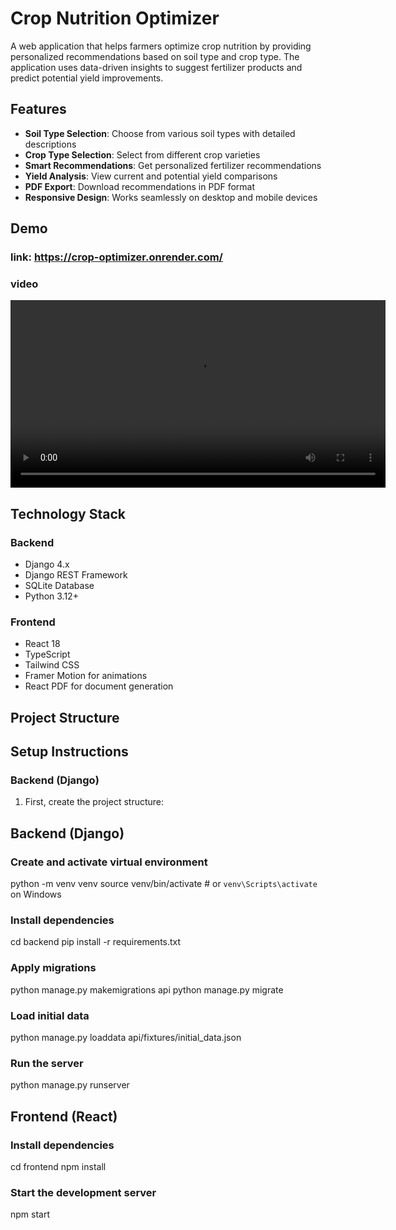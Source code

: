 # Crop Nutrition Optimizer

A web application that helps farmers optimize crop nutrition by providing personalized recommendations based on soil type and crop type. The application uses data-driven insights to suggest fertilizer products and predict potential yield improvements.

## Features

- **Soil Type Selection**: Choose from various soil types with detailed descriptions
- **Crop Type Selection**: Select from different crop varieties
- **Smart Recommendations**: Get personalized fertilizer recommendations
- **Yield Analysis**: View current and potential yield comparisons
- **PDF Export**: Download recommendations in PDF format
- **Responsive Design**: Works seamlessly on desktop and mobile devices


## Demo 
### link: https://crop-optimizer.onrender.com/

### video 

<video width="600" controls>
  <source src="./demo.webm" type="video/webm">
  Your browser does not support the video tag.
</video>

## Technology Stack

### Backend
- Django 4.x
- Django REST Framework
- SQLite Database
- Python 3.12+

### Frontend
- React 18
- TypeScript
- Tailwind CSS
- Framer Motion for animations
- React PDF for document generation

## Project Structure

## Setup Instructions

### Backend (Django)

1. First, create the project structure:

## Backend (Django)

### Create and activate virtual environment
python -m venv venv
source venv/bin/activate  # or `venv\Scripts\activate` on Windows

### Install dependencies
cd backend
pip install -r requirements.txt

### Apply migrations
python manage.py makemigrations api
python manage.py migrate

### Load initial data
python manage.py loaddata api/fixtures/initial_data.json

### Run the server
python manage.py runserver

## Frontend (React)

### Install dependencies
cd frontend
npm install

### Start the development server
npm start